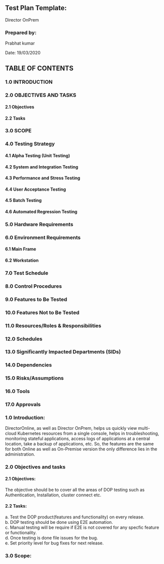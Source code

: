 ## Test Plan Template:

Director OnPrem

### Prepared by:

Prabhat kumar 

Date: 19/03/2020

## TABLE OF CONTENTS

### 1.0 INTRODUCTION

### 2.0	OBJECTIVES AND TASKS 

#### 2.1	Objectives 
#### 2.2	Tasks 

### 3.0 SCOPE

### 4.0	Testing Strategy 

#### 4.1	Alpha Testing (Unit Testing) 
#### 4.2	System and Integration Testing 
#### 4.3	Performance and Stress Testing 
#### 4.4	User Acceptance Testing 
#### 4.5	Batch Testing 
#### 4.6	Automated Regression Testing 

### 5.0 Hardware Requirements

### 6.0	Environment Requirements 

#### 6.1	Main Frame 
#### 6.2	Workstation 

### 7.0 Test Schedule

### 8.0 Control Procedures

### 9.0 Features to Be Tested

### 10.0 Features Not to Be Tested
 
### 11.0 Resources/Roles & Responsibilities

### 12.0 Schedules

### 13.0 Significantly Impacted Departments (SIDs)

### 14.0 Dependencies

### 15.0 Risks/Assumptions

### 16.0 Tools

### 17.0	Approvals 


### 1.0 Introduction:
DirectorOnline, as well as Director OnPrem, helps us quickly view multi-cloud Kubernetes resources from a single console, helps in troubleshooting, monitoring stateful applications, access logs of applications at a central location, take a backup of applications, etc.
So, the features are the same for both Online as well as On-Premise version the only difference lies in the administration.

### 2.0 Objectives and tasks

#### 2.1 Objectives:
The objective should be to cover all the areas of DOP testing such as Authentication, Installation, cluster connect etc. 

#### 2.2 Tasks:
a. Test the DOP product(features and functionality) on every release.              
b. DOP testing should be done using E2E automation.                    
c. Manual testing will be require if E2E is not covered for any specfic feature or functionality.           
d. Once testing is done file issues for the bug.                                        
e. Set priority level for bug fixes for next release.    

### 3.0 Scope:














